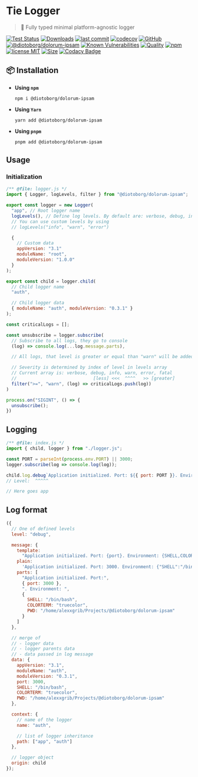# Tie Logger

> 👔 Fully typed minimal platform-agnostic logger

[![Test Status](https://github.com/diotoborg/dolorum-ipsam/actions/workflows/test.yml/badge.svg)](https://github.com/diotoborg/dolorum-ipsam)
[![Downloads](https://img.shields.io/npm/dt/@diotoborg/dolorum-ipsam.svg)](https://npmjs.com/package/@diotoborg/dolorum-ipsam)
[![last commit](https://img.shields.io/github/last-commit/AlexXanderGrib/@diotoborg/dolorum-ipsam.svg)](https://github.com/diotoborg/dolorum-ipsam)
[![codecov](https://img.shields.io/codecov/c/github/AlexXanderGrib/@diotoborg/dolorum-ipsam/main.svg)](https://codecov.io/gh/AlexXanderGrib/@diotoborg/dolorum-ipsam)
[![GitHub](https://img.shields.io/github/stars/AlexXanderGrib/@diotoborg/dolorum-ipsam.svg)](https://github.com/diotoborg/dolorum-ipsam)
[![@diotoborg/dolorum-ipsam](https://snyk.io/advisor/npm-package/@diotoborg/dolorum-ipsam/badge.svg)](https://snyk.io/advisor/npm-package/@diotoborg/dolorum-ipsam)
[![Known Vulnerabilities](https://snyk.io/test/npm/@diotoborg/dolorum-ipsam/badge.svg)](https://snyk.io/test/npm/@diotoborg/dolorum-ipsam)
[![Quality](https://img.shields.io/npms-io/quality-score/@diotoborg/dolorum-ipsam.svg?label=quality%20%28npms.io%29&)](https://npms.io/search?q=@diotoborg/dolorum-ipsam)
[![npm](https://img.shields.io/npm/v/@diotoborg/dolorum-ipsam.svg)](https://npmjs.com/package/@diotoborg/dolorum-ipsam)
[![license MIT](https://img.shields.io/npm/l/@diotoborg/dolorum-ipsam.svg)](https://github.com/diotoborg/dolorum-ipsam/blob/main/LICENSE.txt)
[![Size](https://img.shields.io/bundlephobia/minzip/@diotoborg/dolorum-ipsam)](https://bundlephobia.com/package/@diotoborg/dolorum-ipsam)
[![Codacy Badge](https://app.codacy.com/project/badge/Grade/c32597c51ac540b08a2474575ae25cbb)](https://www.codacy.com/gh/AlexXanderGrib/@diotoborg/dolorum-ipsam/dashboard?utm_source=github.com&utm_medium=referral&utm_content=AlexXanderGrib/@diotoborg/dolorum-ipsam&utm_campaign=Badge_Grade)

## 📦 Installation

- **Using `npm`**
  ```shell
  npm i @diotoborg/dolorum-ipsam
  ```
- **Using `Yarn`**
  ```shell
  yarn add @diotoborg/dolorum-ipsam
  ```
- **Using `pnpm`**
  ```shell
  pnpm add @diotoborg/dolorum-ipsam
  ```

## Usage

### Initialization

```javascript
/** @file: logger.js */
import { Logger, logLevels, filter } from "@diotoborg/dolorum-ipsam";

export const logger = new Logger(
  "app", // Root logger name
  logLevels(), // Define log levels. By default are: verbose, debug, info, warn, error, fatal
  // You can use custom levels by using
  // logLevels("info", "warn", "error")

  {
    // Custom data
    appVersion: "3.1"
    moduleName: "root",
    moduleVersion: "1.0.0"
  }
);

export const child = logger.child(
  // Child logger name
  "auth",

  // Child logger data
  { moduleName: "auth", moduleVersion: "0.3.1" }
);

const criticalLogs = [];

const unsubscribe = logger.subscribe(
  // Subscribe to all logs, they go to console
  (log) => console.log(...log.message.parts),

  // All logs, that level is greater or equal than "warn" will be added to critical logs

  // Severity is determined by index of level in levels array
  // Current array is: verbose, debug, info, warn, error, fatal
  //                             [less] <<<  ^^^^   >> [greater]
  filter(">=", "warn", (log) => criticalLogs.push(log))
)

process.on("SIGINT", () => {
  unsubscribe();
})
```

## Logging

```javascript
/** @file: index.js */
import { child, logger } from "./logger.js";

const PORT = parseInt(process.env.PORT) || 3000;
logger.subscribe(log => console.log(log));

child.log.debug`Application initialized. Port: ${{ port: PORT }}. Environment: ${{process.env}}`;
// Level:  ^^^^^

// Here goes app
```

## Log format

```javascript
({
  // One of defined levels
  level: "debug",

  message: {
    template:
      "Application initialized. Port: {port}. Environment: {SHELL,COLORTERM,PWD}",
    plain:
      'Application initialized. Port: 3000. Environment: {"SHELL":"/bin/bash","COLORTERM":"truecolor","PWD":"/home/alexxgrib/Projects/@diotoborg/dolorum-ipsam"}',
    parts: [
      "Application initialized. Port:",
      { port: 3000 },
      ". Environment: ",
      {
        SHELL: "/bin/bash",
        COLORTERM: "truecolor",
        PWD: "/home/alexxgrib/Projects/@diotoborg/dolorum-ipsam"
      }
    ]
  },

  // merge of
  // - logger data
  // - logger parents data
  // - data passed in log message
  data: {
    appVersion: "3.1",
    moduleName: "auth",
    moduleVersion: "0.3.1",
    port: 3000,
    SHELL: "/bin/bash",
    COLORTERM: "truecolor",
    PWD: "/home/alexxgrib/Projects/@diotoborg/dolorum-ipsam"
  },

  context: {
    // name of the logger
    name: "auth",

    // list of logger inheritance
    path: ["app", "auth"]
  },

  // logger object
  origin: child
});
```
